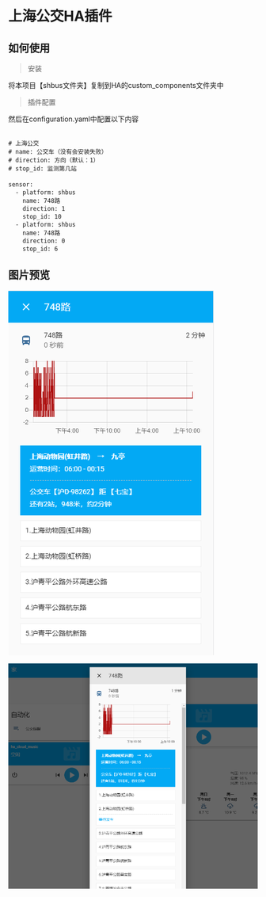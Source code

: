  # 上海公交HA插件

 ## 如何使用

> 安装

 将本项目【shbus文件夹】复制到HA的custom_components文件夹中

> 插件配置

 然后在configuration.yaml中配置以下内容

```

# 上海公交
# name: 公交车（没有会安装失败）
# direction: 方向（默认：1）
# stop_id: 监测第几站

sensor:
  - platform: shbus
    name: 748路
    direction: 1
    stop_id: 10
  - platform: shbus
    name: 748路
    direction: 0
    stop_id: 6

```

## 图片预览

![手机显示](../../screenshots/微信截图_20191121105524.png)

![PC显示](../../screenshots/微信截图_20191121105615.png)